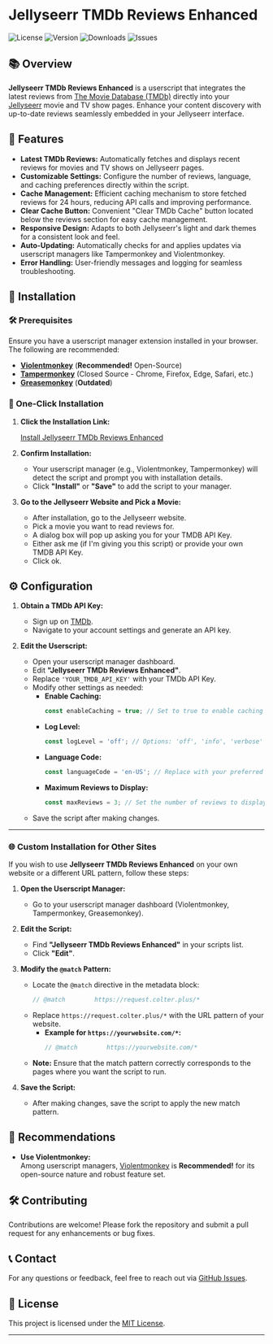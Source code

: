 # Jellyseerr TMDb Reviews Enhanced

![License](https://img.shields.io/github/license/ColterD/Jellyseerr-TMDb-Reviews-Enhanced)
![Version](https://img.shields.io/github/v/release/ColterD/Jellyseerr-TMDb-Reviews-Enhanced)
![Downloads](https://img.shields.io/github/downloads/ColterD/Jellyseerr-TMDb-Reviews-Enhanced/total)
![Issues](https://img.shields.io/github/issues/ColterD/Jellyseerr-TMDb-Reviews-Enhanced)

## 📚 Overview

**Jellyseerr TMDb Reviews Enhanced** is a userscript that integrates the latest reviews from [The Movie Database (TMDb)](https://www.themoviedb.org/) directly into your [Jellyseerr](https://github.com/Fallenbagel/jellyseerr) movie and TV show pages. Enhance your content discovery with up-to-date reviews seamlessly embedded in your Jellyseerr interface.

## 🎯 Features

- **Latest TMDb Reviews:** Automatically fetches and displays recent reviews for movies and TV shows on Jellyseerr pages.
- **Customizable Settings:** Configure the number of reviews, language, and caching preferences directly within the script.
- **Cache Management:** Efficient caching mechanism to store fetched reviews for 24 hours, reducing API calls and improving performance.
- **Clear Cache Button:** Convenient "Clear TMDb Cache" button located below the reviews section for easy cache management.
- **Responsive Design:** Adapts to both Jellyseerr's light and dark themes for a consistent look and feel.
- **Auto-Updating:** Automatically checks for and applies updates via userscript managers like Tampermonkey and Violentmonkey.
- **Error Handling:** User-friendly messages and logging for seamless troubleshooting.

## 🚀 Installation

### 🛠 Prerequisites

Ensure you have a userscript manager extension installed in your browser. The following are recommended:

- **[Violentmonkey](https://violentmonkey.github.io/)** (**Recommended!** Open-Source)
- **[Tampermonkey](https://www.tampermonkey.net/)** (Closed Source - Chrome, Firefox, Edge, Safari, etc.)
- **[Greasemonkey](https://www.greasespot.net/)** (**Outdated**)


### 🔗 One-Click Installation

1. **Click the Installation Link:**

   [Install Jellyseerr TMDb Reviews Enhanced](https://raw.githubusercontent.com/ColterD/Jellyseerr-TMDb-Reviews-Enhanced/main/jellyseerr-tmdb-reviews-enhanced.user.js)

2. **Confirm Installation:**
   
   - Your userscript manager (e.g., Violentmonkey, Tampermonkey) will detect the script and prompt you with installation details.
   - Click **"Install"** or **"Save"** to add the script to your manager.

3. **Go to the Jellyseerr Website and Pick a Movie:**
   
   - After installation, go to the Jellyseerr website.
   - Pick a movie you want to read reviews for.
   - A dialog box will pop up asking you for your TMDB API Key.
   - Either ask me (if I'm giving you this script) or provide your own TMDB API Key.
   - Click ok.


## ⚙️ Configuration

1. **Obtain a TMDb API Key:**
   
   - Sign up on [TMDb](https://www.themoviedb.org/).
   - Navigate to your account settings and generate an API key.

2. **Edit the Userscript:**
   
   - Open your userscript manager dashboard.
   - Edit **"Jellyseerr TMDb Reviews Enhanced"**.
   - Replace `'YOUR_TMDB_API_KEY'` with your TMDb API Key.
   - Modify other settings as needed:
     - **Enable Caching:**
       ```javascript
       const enableCaching = true; // Set to true to enable caching
       ```
     - **Log Level:**
       ```javascript
       const logLevel = 'off'; // Options: 'off', 'info', 'verbose'
       ```
     - **Language Code:**
       ```javascript
       const languageCode = 'en-US'; // Replace with your preferred language code
       ```
     - **Maximum Reviews to Display:**
       ```javascript
       const maxReviews = 3; // Set the number of reviews to display
       ```
   - Save the script after making changes.

---

### 🌐 Custom Installation for Other Sites

If you wish to use **Jellyseerr TMDb Reviews Enhanced** on your own website or a different URL pattern, follow these steps:

1. **Open the Userscript Manager:**
   
   - Go to your userscript manager dashboard (Violentmonkey, Tampermonkey, Greasemonkey).

2. **Edit the Script:**
   
   - Find **"Jellyseerr TMDb Reviews Enhanced"** in your scripts list.
   - Click **"Edit"**.

3. **Modify the `@match` Pattern:**
   
   - Locate the `@match` directive in the metadata block:
     ```javascript
     // @match        https://request.colter.plus/*
     ```
   - Replace `https://request.colter.plus/*` with the URL pattern of your website.
     - **Example for `https://yourwebsite.com/*`:**
       ```javascript
       // @match        https://yourwebsite.com/*
       ```
   - **Note:** Ensure that the match pattern correctly corresponds to the pages where you want the script to run.

4. **Save the Script:**
   
   - After making changes, save the script to apply the new match pattern.

## 📣 Recommendations

- **Use Violentmonkey:**  
  Among userscript managers, [Violentmonkey](https://violentmonkey.github.io/) is **Recommended!** for its open-source nature and robust feature set.

## 🛠️ Contributing

Contributions are welcome! Please fork the repository and submit a pull request for any enhancements or bug fixes.

## 📞 Contact

For any questions or feedback, feel free to reach out via [GitHub Issues](https://github.com/ColterD/Jellyseerr-TMDb-Reviews-Enhanced/issues).

## 📄 License

This project is licensed under the [MIT License](LICENSE).

---
